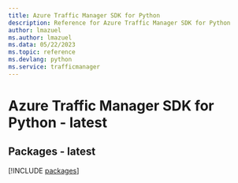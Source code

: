 ```yaml
---
title: Azure Traffic Manager SDK for Python
description: Reference for Azure Traffic Manager SDK for Python
author: lmazuel
ms.author: lmazuel
ms.data: 05/22/2023
ms.topic: reference
ms.devlang: python
ms.service: trafficmanager
---
```

# Azure Traffic Manager SDK for Python - latest
## Packages - latest
[!INCLUDE [packages](traffic-manager-index.md)]